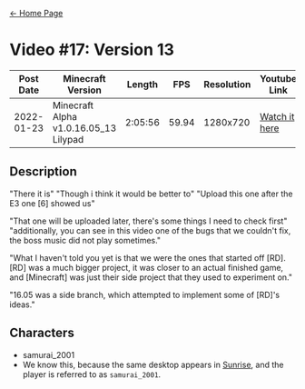 [← Home Page](../README.md#2-videos)

# Video #17: Version 13
| Post Date  | Minecraft Version                     | Length   | FPS     | Resolution | Youtube Link      |
| ---------  | ------------------------------------- | -------- | ------- | ---------  | ----------------- |
| 2022-01-23 | Minecraft Alpha v1.0.16.05_13 Lilypad | 2:05:56  | 59.94   | 1280x720   | [Watch it here](https://www.youtube.com/watch?v=2N2WtAe0a9I) |

## Description
"There it is"
"Though i think it would be better to"
"Upload this one after the E3 one [6] showed us"

"That one will be uploaded later, there's some things I need to check first"
"additionally, you can see in this video one of the bugs that we couldn't fix, the boss music did not play sometimes."



"What I haven't told you yet is that we were the ones that started off [RD]. [RD] was a much bigger project, it was closer to an actual finished game, and [Minecraft] was just their side project that they used to experiment on."

"16.05 was a side branch, which attempted to implement some of [RD]'s ideas."

## Characters
* samurai_2001
* We know this, because the same desktop appears in [Sunrise](sunrise.md), and the player is referred to as `samurai_2001`.